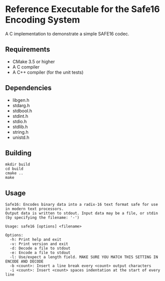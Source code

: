 Reference Executable for the Safe16 Encoding System
===================================================

A C implementation to demonstrate a simple SAFE16 codec.


Requirements
------------

  * CMake 3.5 or higher
  * A C compiler
  * A C++ compiler (for the unit tests)


Dependencies
------------

 * libgen.h
 * stdarg.h
 * stdbool.h
 * stdint.h
 * stdio.h
 * stdlib.h
 * string.h
 * unistd.h


Building
--------

    mkdir build
    cd build
    cmake ..
    make


Usage
-----

    Safe16: Encodes binary data into a radix-16 text format safe for use in modern text processors.
    Output data is written to stdout. Input data may be a file, or stdin (by specifying the filename: '-')

    Usage: safe16 [options] <filename>

    Options:
      -h: Print help and exit
      -v: Print version and exit
      -d: Decode a file to stdout
      -e: Encode a file to stdout
      -l: Use/expect a length field. MAKE SURE YOU MATCH THIS SETTING IN ENCODE AND DECODE
      -b <count>: Insert a line break every <count> output characters
      -i <count>: Insert <count> spaces indentation at the start of every line
